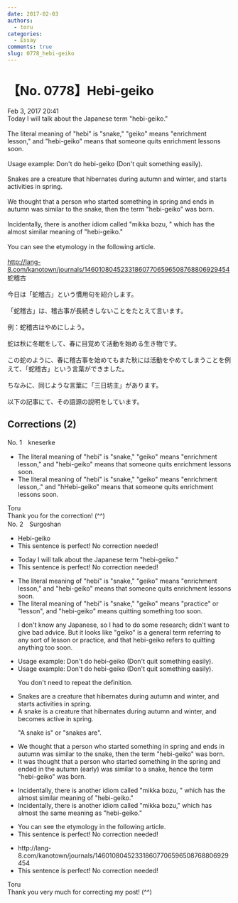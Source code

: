 ```yaml
---
date: 2017-02-03
authors:
  - toru
categories:
  - Essay
comments: true
slug: 0778_hebi-geiko
---
```


# 【No. 0778】Hebi-geiko
<div class="date">Feb 3, 2017 20:41</div>
<div id="post"><div id="body_show_ori">
Today I will talk about the Japanese term "hebi-geiko."<br/><br/>The literal meaning of "hebi" is "snake," "geiko" means "enrichment lesson," and "hebi-geiko" means that someone quits enrichment lessons soon.<br/><br/>Usage example: Don't do hebi-geiko (Don't quit something easily).<br/><br/>Snakes are a creature that hibernates during autumn and winter, and starts activities in spring.<br/><br/>We thought that a person who started something in spring and ends in autumn was similar to the snake, then the term "hebi-geiko" was born.<br/><br/>Incidentally, there is another idiom called "mikka bozu, " which has the almost similar meaning of "hebi-geiko."<br/><br/>You can see the etymology in the following article.<br/><br/><a href="http://lang-8.com/kanotown/journals/146010804523318607706596508768806929454" target="_blank">http://lang-8.com/kanotown/journals/146010804523318607706596508768806929454</a>
</div></div>

<!-- more -->

<div id="post_ja"><div id="body_show_mo">
蛇稽古<br/><br/>今日は「蛇稽古」という慣用句を紹介します。<br/><br/>「蛇稽古」は、稽古事が長続きしないことをたとえて言います。<br/><br/>例：蛇稽古はやめにしよう。<br/><br/>蛇は秋に冬眠をして、春に目覚めて活動を始める生き物です。<br/><br/>この蛇のように、春に稽古事を始めてもまた秋には活動をやめてしまうことを例えて、「蛇稽古」という言葉ができました。<br/><br/>ちなみに、同じような言葉に「三日坊主」があります。<br/><br/>以下の記事にて、その語源の説明をしています。
</div></div>

## Corrections (2)
<div id="block"><div class="first_name"> No. 1　<span class="just_name">kneserke</span></div><div id="block2">
<ul class="correction_field">
<li class="incorrect">The literal meaning of "hebi" is "snake," "geiko" means "enrichment lesson," and "hebi-geiko" means that someone quits enrichment lessons soon.</li>
<li class="corrected correct">
The literal meaning of "hebi" is "snake," "geiko" means "enrichment lesson<span class="f_gray"><span class="sline">,</span></span><span class="f_red">.</span>" <span class="f_gray"><span class="sline">and</span></span> "<span class="f_gray"><span class="sline">h</span></span><span class="f_red">H</span>ebi-geiko" means that someone quits enrichment lessons soon.
</li>
</ul>
</div><div class="name"><span class="just_name">Toru</span><br>
Thank you for the correction! (^^)
</div>
</div>
<div id="block"><div class="first_name"> No. 2　<span class="just_name">Surgoshan</span></div><div id="block2">
<ul class="correction_field">
<li class="incorrect">Hebi-geiko</li>
<li class="corrected perfect">This sentence is perfect! No correction needed!</li>
</ul>
<ul class="correction_field">
<li class="incorrect">Today I will talk about the Japanese term "hebi-geiko."</li>
<li class="corrected perfect">This sentence is perfect! No correction needed!</li>
</ul>
<ul class="correction_field">
<li class="incorrect">The literal meaning of "hebi" is "snake," "geiko" means "enrichment lesson," and "hebi-geiko" means that someone quits enrichment lessons soon.</li>
<li class="corrected correct">
The literal meaning of "hebi" is "snake," "geiko" means "<span class="f_red">practice" or</span> "lesson"<span class="f_red">,</span> and "hebi-geiko" means quit<span class="f_red">ting something too </span>soon.
<p class="correction_comment">I don't know any Japanese, so I had to do some research; didn't want to give bad advice. But it looks like "geiko" is a general term referring to any sort of lesson or practice, and that hebi-geiko refers to quitting anything too soon.</p>
</li>
</ul>
<ul class="correction_field">
<li class="incorrect">Usage example: Don't do hebi-geiko (Don't quit something easily).</li>
<li class="corrected correct">
Usage example: Don't do hebi-geiko <span class="sline">(Don't quit something easily)</span>.
<p class="correction_comment">You don't need to repeat the definition.</p>
</li>
</ul>
<ul class="correction_field">
<li class="incorrect">Snakes are a creature that hibernates during autumn and winter, and starts activities in spring.</li>
<li class="corrected correct">
<span class="f_red">A s</span>nake <span class="f_red">is</span> a creature that hibernates during autumn and winter, and <span class="f_red">becomes active</span> in spring.
<p class="correction_comment">"A snake is" or "snakes are".</p>
</li>
</ul>
<ul class="correction_field">
<li class="incorrect">We thought that a person who started something in spring and ends in autumn was similar to the snake, then the term "hebi-geiko" was born.</li>
<li class="corrected correct">
<span class="f_red">It was</span> thought that a person who started something in <span class="f_red">the</span> spring and end<span class="f_red">ed</span> in <span class="f_red">the </span>autumn <span class="f_red">(early)</span> was similar to <span class="f_red">a</span> snake, <span class="f_red">hence</span> the term "hebi-geiko" <span class="sline">was born</span>.
</li>
</ul>
<ul class="correction_field">
<li class="incorrect">Incidentally, there is another idiom called "mikka bozu, " which has the almost similar meaning of "hebi-geiko."</li>
<li class="corrected correct">
Incidentally, there is another idiom called "mikka bozu," which has almost <span class="f_red">the same </span>meaning <span class="f_red">as</span> "hebi-geiko."
</li>
</ul>
<ul class="correction_field">
<li class="incorrect">You can see the etymology in the following article.</li>
<li class="corrected perfect">This sentence is perfect! No correction needed!</li>
</ul>
<ul class="correction_field">
<li class="incorrect">http://lang-8.com/kanotown/journals/146010804523318607706596508768806929454</li>
<li class="corrected perfect">This sentence is perfect! No correction needed!</li>
</ul>
</div><div class="name"><span class="just_name">Toru</span><br>
Thank you very much for correcting my post! (^^)
</div>
</div>
